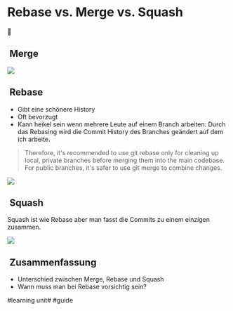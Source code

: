 # Rebase vs. Merge vs. Squash
🍹

##  Merge
![][image-1]

##  Rebase

- Gibt eine schönere History
- Oft bevorzugt
- Kann heikel sein wenn mehrere Leute auf einem Branch arbeiten: Durch das Rebasing wird die Commit History des Branches geändert auf dem ich arbeite.

> Therefore, it's recommended to use git rebase only for cleaning up local, private branches before merging them into the main codebase. For public branches, it's safer to use git merge to combine changes.


![][image-2]


##  Squash
Squash ist wie Rebase aber man fasst die Commits zu einem einzigen zusammen.

![][image-3]


##  Zusammenfassung
- Unterschied zwischen Merge, Rebase und Squash
- Wann muss man bei Rebase vorsichtig sein?

[image-1]:	assets/Bildschirmfoto%202023-09-22%20um%2007.47.12.png
[image-2]:	assets/Bildschirmfoto%202023-09-22%20um%2007.47.15.png
[image-3]:	assets/Bildschirmfoto%202023-09-22%20um%2007.47.19.png

#learning unit# #guide